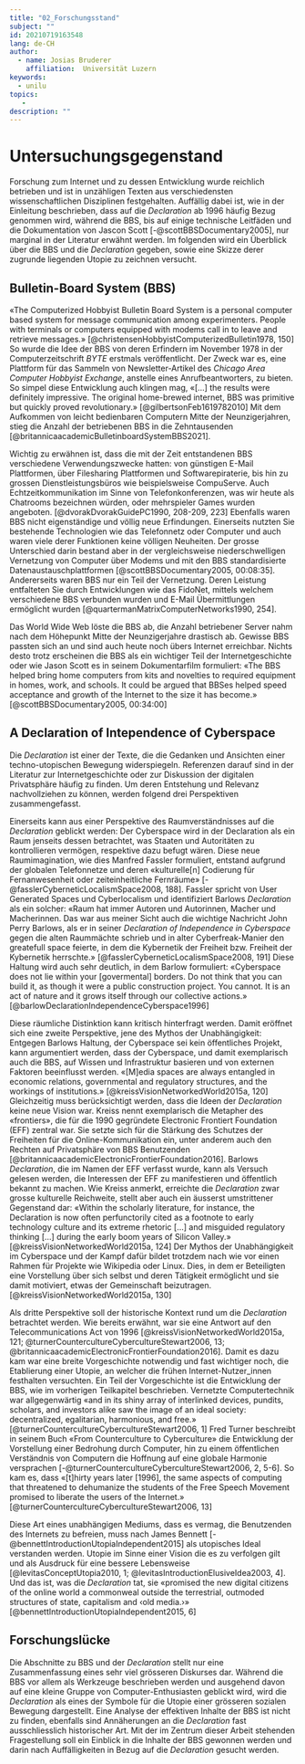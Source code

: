 ```yaml
---
title: "02_Forschungsstand"
subject: ""
id: 20210719163548
lang: de-CH
author:
  - name: Josias Bruderer
    affiliation:  Universität Luzern
keywords:
  - unilu
topics:
   - 
description: ""
---
```


# Untersuchungsgegenstand

Forschung zum Internet und zu dessen Entwicklung wurde reichlich betrieben und ist in unzähligen Texten aus verschiedensten wissenschaftlichen Disziplinen festgehalten. Auffällig dabei ist, wie in der Einleitung beschrieben, dass auf die *Declaration* ab 1996 häufig Bezug genommen wird, während die BBS, bis auf einige technische Leitfäden und die Dokumentation von Jascon Scott [-@scottBBSDocumentary2005], nur marginal in der Literatur erwähnt werden. Im folgenden wird ein Überblick über die BBS und die *Declaration* gegeben, sowie eine Skizze derer zugrunde liegenden Utopie zu zeichnen versucht. 

## Bulletin-Board System (BBS)

«The Computerized Hobbyist Bulletin Board System is a personal computer based system for message communication among experimenters. People with terminals or computers equipped with modems call in to leave and retrieve messages.» [@christensenHobbyistComputerizedBulletin1978, 150] So wurde die Idee der BBS von deren Erfindern im November 1978 in der Computerzeitschrift *BYTE* erstmals veröffentlicht. Der Zweck war es, eine Plattform für das Sammeln von Newsletter-Artikel des *Chicago Area Computer Hobbyist Exchange*, anstelle eines Anrufbeantworters, zu bieten. So simpel diese Entwicklung auch klingen mag, «[…] the results were definitely impressive. The original home-brewed internet, BBS was primitive but quickly proved revolutionary.» [@gilbertsonFeb1619782010] Mit dem Aufkommen von leicht bedienbaren Computern Mitte der Neunzigerjahren, stieg die Anzahl der betriebenen BBS in die Zehntausenden [@britannicaacademicBulletinboardSystemBBS2021]. 

Wichtig zu erwähnen ist, dass die mit der Zeit entstandenen BBS verschiedene Verwendungszwecke hatten: von günstigen E-Mail Plattformen, über Filesharing Plattformen und Softwarepiraterie, bis hin zu grossen Dienstleistungsbüros wie beispielsweise CompuServe. Auch Echtzeitkommunikation im Sinne von Telefonkonferenzen, was wir heute als Chatrooms bezeichnen würden, oder mehrspieler Games wurden angeboten. [@dvorakDvorakGuidePC1990, 208-209, 223] Ebenfalls waren BBS nicht eigenständige und völlig neue Erfindungen. Einerseits nutzten Sie bestehende Technologien wie das Telefonnetz oder Computer und auch waren viele derer Funktionen keine völligen Neuheiten. Der grosse Unterschied darin bestand aber in der vergleichsweise niederschwelligen Vernetzung von Computer über Modems und mit den BBS standardisierte Datenaustauschplattformen [@scottBBSDocumentary2005, 00:08:35]. Andererseits waren BBS nur ein Teil der Vernetzung. Deren Leistung entfalteten Sie durch Entwicklungen wie das FidoNet, mittels welchem verschiedene BBS verbunden wurden und E-Mail Übermittlungen ermöglicht wurden [@quartermanMatrixComputerNetworks1990, 254].

Das World Wide Web löste die BBS ab, die Anzahl betriebener Server nahm nach dem Höhepunkt Mitte der Neunzigerjahre drastisch ab. Gewisse BBS passten sich an und sind auch heute noch übers Internet erreichbar. Nichts desto trotz erscheinen die BBS als ein wichtiger Teil der Internetgeschichte oder wie Jason Scott es in seinem Dokumentarfilm formuliert: «The BBS helped bring home computers from kits and novelties to required equipment in homes, work, and schools. It could be argued that BBSes helped speed acceptance and growth of the Internet to the size it has become.» [@scottBBSDocumentary2005, 00:34:00]


## A Declaration of Intependence of Cyberspace

Die *Declaration* ist einer der Texte, die die Gedanken und Ansichten einer techno-utopischen Bewegung widerspiegeln. Referenzen darauf sind in der Literatur zur Internetgeschichte oder zur Diskussion der digitalen Privatsphäre häufig zu finden. Um deren Entstehung und Relevanz nachvollziehen zu können, werden folgend drei Perspektiven zusammengefasst.

Einerseits kann aus einer Perspektive des Raumverständnisses auf die *Declaration* geblickt werden: Der Cyberspace wird in der Declaration als ein Raum jenseits dessen betrachtet, was Staaten und Autoritäten zu kontrollieren vermögen, respektive dazu befugt wären. Diese neue Raumimagination, wie dies Manfred Fassler formuliert, entstand aufgrund der globalen Telefonnetze und deren «kulturelle[n] Codierung für Fernanwesenheit oder zeiteinheitliche Fernräume» [-@fasslerCyberneticLocalismSpace2008, 188]. Fassler spricht von User Generated Spaces und Cyberlocalism und identifiziert Barlows *Declaration* als ein solcher: «Raum hat immer Autoren und Autorinnen, Macher und Macherinnen. Das war aus meiner Sicht auch die wichtige Nachricht John Perry Barlows, als er in seiner *Declaration of Independence in Cyberspace* gegen die alten Raummächte schrieb und in alter Cyberfreak-Manier den greatefull space feierte, in dem die Kybernetik der Freiheit bzw. Freiheit der Kybernetik herrschte.» [@fasslerCyberneticLocalismSpace2008, 191] Diese Haltung wird auch sehr deutlich, in dem Barlow formuliert: «Cyberspace does not lie within your [govermental] borders. Do not think that you can build it, as though it were a public construction project. You cannot. It is an act of nature and it grows itself through our collective actions.» [@barlowDeclarationIndependenceCyberspace1996]

Diese räumliche Distinktion kann kritisch hinterfragt werden. Damit eröffnet sich eine zweite Perspektive, jene des Mythos der Unabhängigkeit: Entgegen Barlows Haltung, der Cyberspace sei kein öffentliches Projekt, kann argumentiert werden, dass der Cyberspace, und damit exemplarisch auch die BBS, auf Wissen und Infrastruktur basieren und von externen Faktoren beeinflusst werden. «[M]edia spaces are always
entangled in economic relations, governmental and regulatory structures, and the workings of institutions.» [@kreissVisionNetworkedWorld2015a, 120] Gleichzeitig muss berücksichtigt werden, dass die Ideen der *Declaration* keine neue Vision war. Kreiss nennt exemplarisch die Metapher des «frontiers», die für die 1990 gegründete Electronic Frontiert Foundation (EFF) zentral war. Sie setzte sich für die Stärkung des Schutzes der Freiheiten für die Online-Kommunikation ein, unter anderem auch den Rechten auf Privatsphäre von BBS Benutzenden [@britannicaacademicElectronicFrontierFoundation2016]. Barlows *Declaration*, die im Namen der EFF verfasst wurde, kann als Versuch gelesen werden, die Interessen der EFF zu manifestieren und öffentlich bekannt zu machen. Wie Kreiss anmerkt, erreichte die *Declaration* zwar grosse kulturelle Reichweite, stellt aber auch ein äusserst umstrittener Gegenstand dar: «Within the scholarly literature, for instance, the Declaration is now often perfunctorily cited as a footnote to early technology culture and its extreme rhetoric […] and misguided regulatory thinking […] during the early boom years of Silicon Valley.» [@kreissVisionNetworkedWorld2015a, 124] Der Mythos der Unabhängigkeit im Cyberspace und der Kampf dafür bildet trotzdem nach wie vor einen Rahmen für Projekte wie Wikipedia oder Linux. Dies, in dem er Beteiligten eine Vorstellung über sich selbst und deren Tätigkeit ermöglicht und sie damit motiviert, etwas der Gemeinschaft beizutragen. [@kreissVisionNetworkedWorld2015a, 130]

Als dritte Perspektive soll der historische Kontext rund um die *Declaration* betrachtet werden. Wie bereits erwähnt, war sie eine Antwort auf den Telecommunications Act von 1996 [@kreissVisionNetworkedWorld2015a, 121; @turnerCountercultureCybercultureStewart2006, 13; @britannicaacademicElectronicFrontierFoundation2016]. Damit es dazu kam war eine breite Vorgeschichte notwendig und fast wichtiger noch, die Etablierung einer Utopie, an welcher die frühen Internet-Nutzer_innen festhalten versuchten. Ein Teil der Vorgeschichte ist die Entwicklung der BBS, wie im vorherigen Teilkapitel beschrieben. Vernetzte Computertechnik war allgegenwärtig «and in its shiny array of interlinked devices, pundits, scholars, and investors alike saw the image of an ideal society: decentralized, egalitarian, harmonious, and free.» [@turnerCountercultureCybercultureStewart2006, 1] Fred Turner beschreibt in seinem Buch «From Counterculture to Cyberculture» die Entwicklung der Vorstellung einer Bedrohung durch Computer, hin zu einem öffentlichen Verständnis von Computern die Hoffnung auf eine globale Harmonie versprachen [-@turnerCountercultureCybercultureStewart2006, 2, 5-6]. So kam es, dass «[t]hirty years later [1996], the same aspects of computing that threatened to dehumanize the students of the Free Speech Movement promised to liberate the users of the Internet.» [@turnerCountercultureCybercultureStewart2006, 13] 

Diese Art eines unabhängigen Mediums, dass es vermag, die Benutzenden des Internets zu befreien, muss nach James Bennett [-@bennettIntroductionUtopiaIndependent2015] als utopisches Ideal verstanden werden. Utopie im Sinne einer Vision die es zu verfolgen gilt und als Ausdruck für eine bessere Lebensweise [@levitasConceptUtopia2010, 1; @levitasIntroductionElusiveIdea2003, 4]. Und das ist, was die *Declaration* tat, sie «promised the new digital citizens of the online world a commonweal outside the terrestrial, outmoded structures of state, capitalism and ‹old media.›» [@bennettIntroductionUtopiaIndependent2015, 6]

## Forschungslücke

Die Abschnitte zu BBS und der *Declaration* stellt nur eine Zusammenfassung eines sehr viel grösseren Diskurses dar. Während die BBS vor allem als Werkzeuge beschrieben werden und ausgehend davon auf eine kleine Gruppe von Computer-Enthusiasten geblickt wird, wird die *Declaration* als eines der Symbole für die Utopie einer grösseren sozialen Bewegung dargestellt. Eine Analyse der effektiven Inhalte der BBS ist nicht zu finden, ebenfalls sind Annäherungen an die *Declaration* fast ausschliesslich historischer Art. Mit der im Zentrum dieser Arbeit stehenden Fragestellung soll ein Einblick in die Inhalte der BBS gewonnen werden und darin nach Auffälligkeiten in Bezug auf die *Declaration* gesucht werden.
